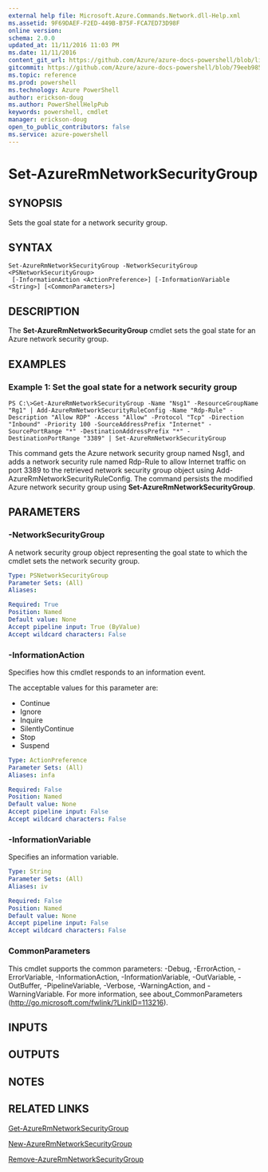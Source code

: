```yaml
---
external help file: Microsoft.Azure.Commands.Network.dll-Help.xml
ms.assetid: 9F69DAEF-F2ED-449B-B75F-FCA7ED73D98F
online version: 
schema: 2.0.0
updated_at: 11/11/2016 11:03 PM
ms.date: 11/11/2016
content_git_url: https://github.com/Azure/azure-docs-powershell/blob/live/azureps-cmdlets-docs/ResourceManager/AzureRM.Network/v3.1.0/Set-AzureRmNetworkSecurityGroup.md
gitcommit: https://github.com/Azure/azure-docs-powershell/blob/79eeb985ea480979357fb4695832a0c3d29a48bf/azureps-cmdlets-docs/ResourceManager/AzureRM.Network/v3.1.0/Set-AzureRmNetworkSecurityGroup.md
ms.topic: reference
ms.prod: powershell
ms.technology: Azure PowerShell
author: erickson-doug
ms.author: PowerShellHelpPub
keywords: powershell, cmdlet
manager: erickson-doug
open_to_public_contributors: false
ms.service: azure-powershell
---
```


# Set-AzureRmNetworkSecurityGroup

## SYNOPSIS
Sets the goal state for a network security group.

## SYNTAX

```
Set-AzureRmNetworkSecurityGroup -NetworkSecurityGroup <PSNetworkSecurityGroup>
 [-InformationAction <ActionPreference>] [-InformationVariable <String>] [<CommonParameters>]
```

## DESCRIPTION
The **Set-AzureRmNetworkSecurityGroup** cmdlet sets the goal state for an Azure network security group.

## EXAMPLES

### Example 1: Set the goal state for a network security group
```
PS C:\>Get-AzureRmNetworkSecurityGroup -Name "Nsg1" -ResourceGroupName "Rg1" | Add-AzureRmNetworkSecurityRuleConfig -Name "Rdp-Rule" -Description "Allow RDP" -Access "Allow" -Protocol "Tcp" -Direction "Inbound" -Priority 100 -SourceAddressPrefix "Internet" -SourcePortRange "*" -DestinationAddressPrefix "*" -DestinationPortRange "3389" | Set-AzureRmNetworkSecurityGroup
```

This command gets the Azure network security group named Nsg1, and adds a network security rule named Rdp-Rule to allow Internet traffic on port 3389 to the retrieved network security group object using Add-AzureRmNetworkSecurityRuleConfig.
The command persists the modified Azure network security group using **Set-AzureRmNetworkSecurityGroup**.

## PARAMETERS

### -NetworkSecurityGroup
A network security group object representing the goal state to which the cmdlet sets the network security group.

```yaml
Type: PSNetworkSecurityGroup
Parameter Sets: (All)
Aliases: 

Required: True
Position: Named
Default value: None
Accept pipeline input: True (ByValue)
Accept wildcard characters: False
```

### -InformationAction
Specifies how this cmdlet responds to an information event.

The acceptable values for this parameter are:

- Continue
- Ignore
- Inquire
- SilentlyContinue
- Stop
- Suspend

```yaml
Type: ActionPreference
Parameter Sets: (All)
Aliases: infa

Required: False
Position: Named
Default value: None
Accept pipeline input: False
Accept wildcard characters: False
```

### -InformationVariable
Specifies an information variable.

```yaml
Type: String
Parameter Sets: (All)
Aliases: iv

Required: False
Position: Named
Default value: None
Accept pipeline input: False
Accept wildcard characters: False
```

### CommonParameters
This cmdlet supports the common parameters: -Debug, -ErrorAction, -ErrorVariable, -InformationAction, -InformationVariable, -OutVariable, -OutBuffer, -PipelineVariable, -Verbose, -WarningAction, and -WarningVariable. For more information, see about_CommonParameters (http://go.microsoft.com/fwlink/?LinkID=113216).

## INPUTS

## OUTPUTS

## NOTES

## RELATED LINKS

[Get-AzureRmNetworkSecurityGroup](xref:ResourceManager/AzureRM.Network/v3.1.0/Get-AzureRmNetworkSecurityGroup.md)

[New-AzureRmNetworkSecurityGroup](xref:ResourceManager/AzureRM.Network/v3.1.0/New-AzureRmNetworkSecurityGroup.md)

[Remove-AzureRmNetworkSecurityGroup](xref:ResourceManager/AzureRM.Network/v3.1.0/Remove-AzureRmNetworkSecurityGroup.md)


